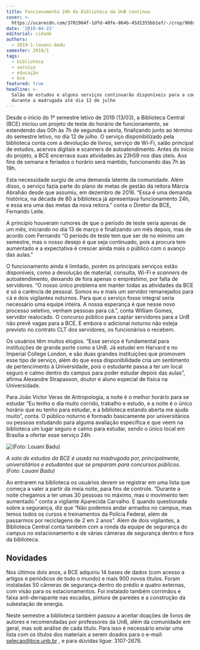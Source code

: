 ```yaml
---
title: Funcionamento 24h da Biblioteca da UnB continua
cover: >-
  https://ucarecdn.com/3701964f-1dfd-40fe-864b-45d1355bb1ef/-/crop/960x722/0,387/-/preview/
date: '2019-04-23'
editorial: cidade
authors:
  - 2019-1-louani-badu
semester: 2019/1
tags:
  - biblioteca
  - serviço
  - educação
  - bce
featured: true
headline: >-
  Salão de estudos e alguns serviços continuarão disponíveis para a comunidade
  durante a madrugada até dia 12 de julho
---
```

Desde o início do 1º semestre letivo de 2019 (13/03), a Biblioteca Central (BCE) iniciou um projeto de teste do horário de funcionamento, se estendendo das 00h às 7h de segunda a sexta, finalizando junto ao término do semestre letivo, no dia 12 de julho. O serviço disponibilizado pela biblioteca conta com a devolução de livros, serviço de Wi-Fi, salão principal de estudos, acervos digitais e scanners de autoatendimento. Antes do início do projeto, a BCE encerrava suas atividades às 23h59 nos dias úteis. Aos fins de semana e feriados o horário será mantido, funcionando das 7h às 19h.

Esta necessidade surgiu de uma demanda latente da comunidade. Além disso, o serviço fazia parte do plano de metas de gestão da reitora Márcia Abrahão desde que assumiu, em dezembro de 2016. “Essa é uma demanda histórica, na década de 80 a biblioteca já apresentava funcionamento 24h, e essa era uma das metas da nova reitora.” conta o Diretor da BCE, Fernando Leite.

A princípio houveram rumores de que o período de teste seria apenas de um mês, iniciando no dia 13 de março e finalizando um mês depois, mas de acordo com Fernando “O período de teste tem que ser de no mínimo um semestre, mas o nosso desejo é que seja continuado, pois a procura tem aumentado e a expectativa é crescer ainda mais o público com o avanço das aulas.”

O funcionamento ainda é limitado, porém os principais serviços estão disponíveis, como a devolução de material, consulta, Wi-Fi e _scanners_ de autoatendimento, deixando de fora apenas o empréstimo, por falta de servidores. “O nosso único problema em manter todas as atividades da BCE é só a carência de pessoal. Somos eu e mais um servidor remanejados para cá e dois vigilantes noturnos. Para que o serviço fosse integral seria necessário uma equipe inteira. A nossa esperança é que nesse novo processo seletivo, venham pessoas para cá.”, conta William Gomes, servidor realocado. O concurso público para captar servidores para a UnB não prevê vagas para a BCE. E embora o adicional noturno não esteja previsto no contrato CLT dos servidores, os funcionários o recebem.

Os usuários têm muitos elogios. “Esse serviço é fundamental para instituições de grande porte como a UnB. Já estudei em Harvard e no Imperial College London, e são duas grandes instituições que promovem esse tipo de serviço, além do que essa disponibilidade cria um sentimento de pertencimento à Universidade, pois o estudante passa a ter um local seguro e calmo dentro do campus para poder estudar depois das aulas”, afirma Alexandre Strapasson, doutor e aluno especial de física na Universidade.

Para João Victor Veras de Antropologia, a noite é o melhor horário para se estudar “Eu tenho o dia muito corrido, trabalho e estudo, e a noite é o único horário que eu tenho para estudar, e a biblioteca estando aberta me ajuda muito”, conta. O público noturno é formado basicamente por universitários ou pessoas estudando para alguma avaliação específica e que veem na biblioteca um lugar seguro e calmo para estudar, sendo o único local em Brasília a ofertar esse serviço 24h.

![](https://ucarecdn.com/5fa689d8-acb4-4deb-98d4-357a5c319b28/ "(Foto: Louani Badu)")

_A sala de estudos da BCE é usada na madrugada por, principalmente, universitários e estudantes que se preparam para concursos públicos. (Foto: Louani Badu)_

Ao entrarem na biblioteca os usuários devem se registrar em uma lista que começa a valer a partir da meia noite, para fins de controle. “Durante a noite chegamos a ter umas 30 pessoas no máximo, mas o movimento tem aumentado.” conta a vigilante Aparecida Carvalho. E quando questionada sobre a segurança, diz que “Não podemos andar armados no campus, mas temos todos os cursos e treinamentos da Polícia Federal, além de passarmos por reciclagens de 2 em 2 anos”. Além de dois vigilantes, a Biblioteca Central conta também com a ronda da equipe de segurança do campus no estacionamento e de várias câmeras de segurança dentro e fora da biblioteca. 

## Novidades

Nos últimos dois anos, a BCE adquiriu 14 bases de dados (com acesso a artigos e periódicos de todo o mundo) e mais 900 novos títulos. Foram instaladas 50 câmeras de segurança dentro do prédio e quatro externas, com visão para os estacionamentos. Foi instalado também corrimãos e faixa anti-derrapante nas escadas, pintura de paredes e a construção da subestação de energia.

Neste semestre a biblioteca também passou a aceitar doações de livros de autores e recomendadas por professores da UnB, além da comunidade em geral, mas sob análise de cada título. Para isso é necessário enviar uma lista com os títulos dos materiais a serem doados para o e-mail: selecao@bce.unb.br , e para dúvidas ligue: 3107-2678.
